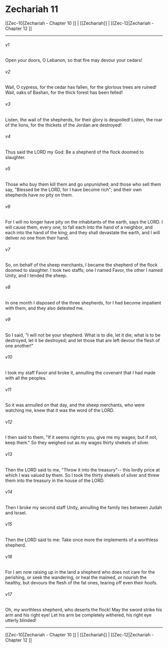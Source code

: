 # Zechariah 11

[[Zec-10|Zechariah - Chapter 10 ]] | [[Zechariah]] | [[Zec-12|Zechariah - Chapter 12 ]]
***

###### v1
Open your doors, O Lebanon, so that fire may devour your cedars!
###### v2
Wail, O cypress, for the cedar has fallen, for the glorious trees are ruined! Wail, oaks of Bashan, for the thick forest has been felled!
###### v3
Listen, the wail of the shepherds, for their glory is despoiled! Listen, the roar of the lions, for the thickets of the Jordan are destroyed!
###### v4
Thus said the LORD my God: Be a shepherd of the flock doomed to slaughter.
###### v5
Those who buy them kill them and go unpunished; and those who sell them say, "Blessed be the LORD, for I have become rich"; and their own shepherds have no pity on them.
###### v6
For I will no longer have pity on the inhabitants of the earth, says the LORD. I will cause them, every one, to fall each into the hand of a neighbor, and each into the hand of the king; and they shall devastate the earth, and I will deliver no one from their hand.
###### v7
So, on behalf of the sheep merchants, I became the shepherd of the flock doomed to slaughter. I took two staffs; one I named Favor, the other I named Unity, and I tended the sheep.
###### v8
In one month I disposed of the three shepherds, for I had become impatient with them, and they also detested me.
###### v9
So I said, "I will not be your shepherd. What is to die, let it die; what is to be destroyed, let it be destroyed; and let those that are left devour the flesh of one another!"
###### v10
I took my staff Favor and broke it, annulling the covenant that I had made with all the peoples.
###### v11
So it was annulled on that day, and the sheep merchants, who were watching me, knew that it was the word of the LORD.
###### v12
I then said to them, "If it seems right to you, give me my wages; but if not, keep them." So they weighed out as my wages thirty shekels of silver.
###### v13
Then the LORD said to me, "Throw it into the treasury"-- this lordly price at which I was valued by them. So I took the thirty shekels of silver and threw them into the treasury in the house of the LORD.
###### v14
Then I broke my second staff Unity, annulling the family ties between Judah and Israel.
###### v15
Then the LORD said to me: Take once more the implements of a worthless shepherd.
###### v16
For I am now raising up in the land a shepherd who does not care for the perishing, or seek the wandering, or heal the maimed, or nourish the healthy, but devours the flesh of the fat ones, tearing off even their hoofs.
###### v17
Oh, my worthless shepherd, who deserts the flock! May the sword strike his arm and his right eye! Let his arm be completely withered, his right eye utterly blinded!

***

[[Zec-10|Zechariah - Chapter 10 ]] | [[Zechariah]] | [[Zec-12|Zechariah - Chapter 12 ]]
